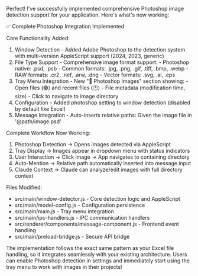 Perfect! I've successfully implemented comprehensive Photoshop image detection
  support for your application. Here's what's now working:

  ✅ Complete Photoshop Integration Implemented

  Core Functionality Added:

  1. Window Detection - Added Adobe Photoshop to the detection system with
  multi-version AppleScript support (2024, 2023, generic)
  2. File Type Support - Comprehensive image format support:
    - Photoshop native: .psd, .psb
    - Common formats: .jpg, .png, .gif, .tiff, .bmp, .webp
    - RAW formats: .cr2, .nef, .arw, .dng
    - Vector formats: .svg, .ai, .eps
  3. Tray Menu Integration - New "🎨 Photoshop Images" section showing:
    - Open files (🟢) and recent files (🕒)
    - File metadata (modification time, size)
    - Click to navigate to image directory
  4. Configuration - Added photoshop setting to window detection (disabled by
  default like Excel)
  5. Message Integration - Auto-inserts relative paths: Given the image file in
  '@path/image.psd'

  Complete Workflow Now Working:

  1. Photoshop Detection → Opens images detected via AppleScript
  2. Tray Display → Images appear in dropdown menu with status indicators
  3. User Interaction → Click image → App navigates to containing directory
  4. Auto-Mention → Relative path automatically inserted into message input
  5. Claude Context → Claude can analyze/edit images with full directory context

  Files Modified:

  - src/main/window-detector.js - Core detection logic and AppleScript
  - src/main/model-config.js - Configuration persistence
  - src/main/main.js - Tray menu integration
  - src/main/ipc-handlers.js - IPC communication handlers
  - src/renderer/components/message-component.js - Frontend event handling
  - src/main/preload-bridge.js - Secure API bridge

  The implementation follows the exact same pattern as your Excel file handling, so
   it integrates seamlessly with your existing architecture. Users can enable
  Photoshop detection in settings and immediately start using the tray menu to work
   with images in their projects!